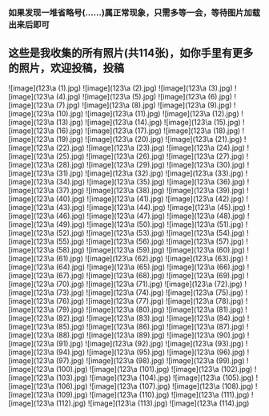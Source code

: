 ### 如果发现一堆省略号(......)属正常现象，只需多等一会，等待图片加载出来后即可
## 这些是我收集的所有照片(共114张)，如你手里有更多的照片，欢迎投稿，投稿
![image](123\a (1).jpg)
![image](123\a (2).jpg)
![image](123\a (3).jpg)
![image](123\a (4).jpg)
![image](123\a (5).jpg)
![image](123\a (6).jpg)
![image](123\a (7).jpg)
![image](123\a (8).jpg)
![image](123\a (9).jpg)
![image](123\a (10).jpg)
![image](123\a (11).jpg)
![image](123\a (12).jpg)
![image](123\a (13).jpg)
![image](123\a (14).jpg)
![image](123\a (15).jpg)
![image](123\a (16).jpg)
![image](123\a (17).jpg)
![image](123\a (18).jpg)
![image](123\a (19).jpg)
![image](123\a (20).jpg)
![image](123\a (21).jpg)
![image](123\a (22).jpg)
![image](123\a (23).jpg)
![image](123\a (24).jpg)
![image](123\a (25).jpg)
![image](123\a (26).jpg)
![image](123\a (27).jpg)
![image](123\a (28).jpg)
![image](123\a (29).jpg)
![image](123\a (30).jpg)
![image](123\a (31).jpg)
![image](123\a (32).jpg)
![image](123\a (33).jpg)
![image](123\a (34).jpg)
![image](123\a (35).jpg)
![image](123\a (36).jpg)
![image](123\a (37).jpg)
![image](123\a (38).jpg)
![image](123\a (39).jpg)
![image](123\a (40).jpg)
![image](123\a (41).jpg)
![image](123\a (42).jpg)
![image](123\a (43).jpg)
![image](123\a (44).jpg)
![image](123\a (45).jpg)
![image](123\a (46).jpg)
![image](123\a (47).jpg)
![image](123\a (48).jpg)
![image](123\a (49).jpg)
![image](123\a (50).jpg)
![image](123\a (51).jpg)
![image](123\a (52).jpg)
![image](123\a (53).jpg)
![image](123\a (54).jpg)
![image](123\a (55).jpg)
![image](123\a (56).jpg)
![image](123\a (57).jpg)
![image](123\a (58).jpg)
![image](123\a (59).jpg)
![image](123\a (60).jpg)
![image](123\a (61).jpg)
![image](123\a (62).jpg)
![image](123\a (63).jpg)
![image](123\a (64).jpg)
![image](123\a (65).jpg)
![image](123\a (66).jpg)
![image](123\a (67).jpg)
![image](123\a (68).jpg)
![image](123\a (69).jpg)
![image](123\a (70).jpg)
![image](123\a (71).jpg)
![image](123\a (72).jpg)
![image](123\a (73).jpg)
![image](123\a (74).jpg)
![image](123\a (75).jpg)
![image](123\a (76).jpg)
![image](123\a (77).jpg)
![image](123\a (78).jpg)
![image](123\a (79).jpg)
![image](123\a (80).jpg)
![image](123\a (81).jpg)
![image](123\a (82).jpg)
![image](123\a (83).jpg)
![image](123\a (84).jpg)
![image](123\a (85).jpg)
![image](123\a (86).jpg)
![image](123\a (87).jpg)
![image](123\a (88).jpg)
![image](123\a (89).jpg)
![image](123\a (90).jpg)
![image](123\a (91).jpg)
![image](123\a (92).jpg)
![image](123\a (93).jpg)
![image](123\a (94).jpg)
![image](123\a (95).jpg)
![image](123\a (96).jpg)
![image](123\a (97).jpg)
![image](123\a (98).jpg)
![image](123\a (99).jpg)
![image](123\a (100).jpg)
![image](123\a (101).jpg)
![image](123\a (102).jpg)
![image](123\a (103).jpg)
![image](123\a (104).jpg)
![image](123\a (105).jpg)
![image](123\a (106).jpg)
![image](123\a (107).jpg)
![image](123\a (108).jpg)
![image](123\a (109).jpg)
![image](123\a (110).jpg)
![image](123\a (111).jpg)
![image](123\a (112).jpg)
![image](123\a (113).jpg)
![image](123\a (114).jpg)
